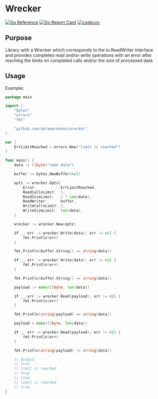 # Wrecker

[![Go Reference](https://pkg.go.dev/badge/github.com/akramarenkov/wrecker.svg)](https://pkg.go.dev/github.com/akramarenkov/wrecker)
[![Go Report Card](https://goreportcard.com/badge/github.com/akramarenkov/wrecker)](https://goreportcard.com/report/github.com/akramarenkov/wrecker)
[![codecov](https://codecov.io/gh/akramarenkov/wrecker/branch/master/graph/badge.svg?token=Ze9aBpHbGE)](https://codecov.io/gh/akramarenkov/wrecker)

## Purpose

Library with a Wrecker which corresponds to the io.ReadWriter interface and provides completes read and/or write operations with an error after reaching the limits on completed calls and/or the size of processed data

## Usage

Example:

```go
package main

import (
    "bytes"
    "errors"
    "fmt"

    "github.com/akramarenkov/wrecker"
)

var (
    ErrLimitReached = errors.New("limit is reached")
)

func main() {
    data := []byte("some data")

    buffer := bytes.NewBuffer(nil)

    opts := wrecker.Opts{
        Error:           ErrLimitReached,
        ReadCallsLimit:  1,
        ReadSizeLimit:   2 * len(data),
        ReadWriter:      buffer,
        WriteCallsLimit: 2,
        WriteSizeLimit:  len(data),
    }

    wrecker := wrecker.New(opts)

    if _, err := wrecker.Write(data); err != nil {
        fmt.Println(err)
    }

    fmt.Println(buffer.String() == string(data))

    if _, err := wrecker.Write(data); err != nil {
        fmt.Println(err)
    }

    fmt.Println(buffer.String() == string(data))

    payload := make([]byte, len(data))

    if _, err := wrecker.Read(payload); err != nil {
        fmt.Println(err)
    }

    fmt.Println(string(payload) == string(data))

    payload = make([]byte, len(data))

    if _, err := wrecker.Read(payload); err != nil {
        fmt.Println(err)
    }

    fmt.Println(string(payload) != string(data))

    // Output:
    // true
    // limit is reached
    // true
    // true
    // limit is reached
    // true
}
```
